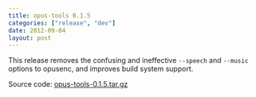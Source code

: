 ```yaml
---
title: opus-tools 0.1.5
categories: ["release", "dev"]
date: 2012-09-04
layout: post
---
```


This release removes the confusing and ineffective `--speech` and `--music` options to opusenc,
and improves build system support.

Source code: [opus-tools-0.1.5.tar.gz](http://downloads.xiph.org/releases/opus/opus-tools-0.1.5.tar.gz)
